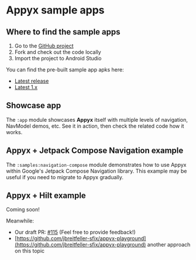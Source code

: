 # Appyx sample apps

## Where to find the sample apps

1. Go to the [GitHub project](https://github.com/bumble-tech/appyx)
2. Fork and check out the code locally
3. Import the project to Android Studio

You can find the pre-built sample app apks here:

- [Latest release](https://github.com/bumble-tech/appyx/releases)
- [Latest 1.x](https://github.com/bumble-tech/appyx/actions/runs/${POST_MERGE_RUN_ID}#artifacts)

## Showcase app

The `:app` module showcases **Appyx** itself with multiple levels of navigation, NavModel demos, etc. See it in action, then check the related code how it works.

## Appyx + Jetpack Compose Navigation example 

The `:samples:navigation-compose` module demonstrates how to use Appyx within Google's Jetpack Compose Navigation library.
This example may be useful if you need to migrate to Appyx gradually.

## Appyx + Hilt example

Coming soon!

Meanwhile:

- Our draft PR: [#115](https://github.com/bumble-tech/appyx/pull/115) (Feel free to provide feedback!)
- [https://github.com/jbreitfeller-sfix/appyx-playground](https://github.com/jbreitfeller-sfix/appyx-playground) another approach on this topic
